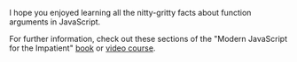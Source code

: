 I hope you enjoyed learning all the nitty-gritty facts about function arguments in JavaScript. 

For further information, check out these sections of the "Modern JavaScript for the Impatient" [book](https://learning.oreilly.com/library/view/modern-javascript-for/9780136502166/ch03.xhtml#ch03lev1sec10) or [video course](https://learning.oreilly.com/videos/modern-javascript-for/9780135812778/9780135812778-MJSI_01_03_03). 



